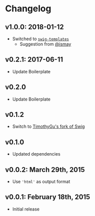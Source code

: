 # Changelog

## v1.0.0: 2018-01-12

- Switched to [`swig-templates`](https://www.npmjs.com/package/swig-templates)
  - Suggestion from [@ismay](https://github.com/ismay)

## v0.2.1: 2017-06-11

- Update Boilerplate

## v0.2.0

- Update Boilerplate

## v0.1.2

- Switch to [TimothyGu's fork of Swig](https://github.com/paularmstrong/swig/pull/579)

## v0.1.0

- Updated dependencies

## v0.0.2: March 29th, 2015

- Use `'html'` as output format

## v0.0.1: February 18th, 2015

- Initial release
